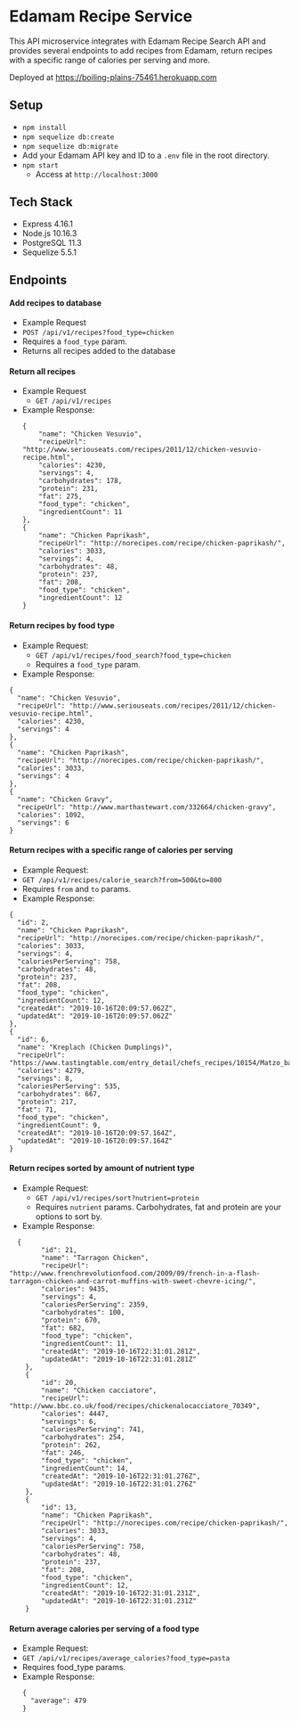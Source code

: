 # Edamam Recipe Service
This API microservice integrates with Edamam Recipe Search API and provides several endpoints to add recipes from Edamam, return recipes with a specific range of calories per serving and more.

Deployed at https://boiling-plains-75461.herokuapp.com

## Setup
 - `npm install`
 - `npm sequelize db:create`
 - `npm sequelize db:migrate`
 - Add your Edamam API key and ID to a `.env` file in the root directory.
 - `npm start`
   - Access at `http://localhost:3000`

## Tech Stack
- Express 4.16.1
- Node.js 10.16.3
- PostgreSQL 11.3
- Sequelize 5.5.1

## Endpoints
#### Add recipes to database
  - Example Request
   - `POST /api/v1/recipes?food_type=chicken`
   - Requires a `food_type` param.
   - Returns all recipes added to the database

#### Return all recipes
  - Example Request
    - `GET /api/v1/recipes`
  - Example Response:
    ```
    {
        "name": "Chicken Vesuvio",
        "recipeUrl": "http://www.seriouseats.com/recipes/2011/12/chicken-vesuvio-recipe.html",
        "calories": 4230,
        "servings": 4,
        "carbohydrates": 178,
        "protein": 231,
        "fat": 275,
        "food_type": "chicken",
        "ingredientCount": 11
    },
    {
        "name": "Chicken Paprikash",
        "recipeUrl": "http://norecipes.com/recipe/chicken-paprikash/",
        "calories": 3033,
        "servings": 4,
        "carbohydrates": 48,
        "protein": 237,
        "fat": 208,
        "food_type": "chicken",
        "ingredientCount": 12
    }
    ```

#### Return recipes by food type
 - Example Request:
   - `GET /api/v1/recipes/food_search?food_type=chicken`
   - Requires a `food_type` param.
 - Example Response:
  ```
 {
    "name": "Chicken Vesuvio",
    "recipeUrl": "http://www.seriouseats.com/recipes/2011/12/chicken-vesuvio-recipe.html",
    "calories": 4230,
    "servings": 4
},
{
    "name": "Chicken Paprikash",
    "recipeUrl": "http://norecipes.com/recipe/chicken-paprikash/",
    "calories": 3033,
    "servings": 4
},
{
    "name": "Chicken Gravy",
    "recipeUrl": "http://www.marthastewart.com/332664/chicken-gravy",
    "calories": 1092,
    "servings": 6
}
```

#### Return recipes with a specific range of calories per serving
 - Example Request:
  - `GET /api/v1/recipes/calorie_search?from=500&to=800`
  - Requires `from` and `to` params.
 - Example Response:
  ```
  {
    "id": 2,
    "name": "Chicken Paprikash",
    "recipeUrl": "http://norecipes.com/recipe/chicken-paprikash/",
    "calories": 3033,
    "servings": 4,
    "caloriesPerServing": 758,
    "carbohydrates": 48,
    "protein": 237,
    "fat": 208,
    "food_type": "chicken",
    "ingredientCount": 12,
    "createdAt": "2019-10-16T20:09:57.062Z",
    "updatedAt": "2019-10-16T20:09:57.062Z"
},
{
    "id": 6,
    "name": "Kreplach (Chicken Dumplings)",
    "recipeUrl": "https://www.tastingtable.com/entry_detail/chefs_recipes/10154/Matzo_balls_watch_your_back.htm",
    "calories": 4279,
    "servings": 8,
    "caloriesPerServing": 535,
    "carbohydrates": 667,
    "protein": 217,
    "fat": 71,
    "food_type": "chicken",
    "ingredientCount": 9,
    "createdAt": "2019-10-16T20:09:57.164Z",
    "updatedAt": "2019-10-16T20:09:57.164Z"
}
  ```

#### Return recipes sorted by amount of nutrient type
- Example Request:
   - `GET /api/v1/recipes/sort?nutrient=protein`
   - Requires `nutrient` params. Carbohydrates, fat and protein are your options to sort by.
- Example Response:
```
  {
        "id": 21,
        "name": "Tarragon Chicken",
        "recipeUrl": "http://www.frenchrevolutionfood.com/2009/09/french-in-a-flash-tarragon-chicken-and-carrot-muffins-with-sweet-chevre-icing/",
        "calories": 9435,
        "servings": 4,
        "caloriesPerServing": 2359,
        "carbohydrates": 100,
        "protein": 670,
        "fat": 682,
        "food_type": "chicken",
        "ingredientCount": 11,
        "createdAt": "2019-10-16T22:31:01.281Z",
        "updatedAt": "2019-10-16T22:31:01.281Z"
    },
    {
        "id": 20,
        "name": "Chicken cacciatore",
        "recipeUrl": "http://www.bbc.co.uk/food/recipes/chickenalocacciatore_70349",
        "calories": 4447,
        "servings": 6,
        "caloriesPerServing": 741,
        "carbohydrates": 254,
        "protein": 262,
        "fat": 246,
        "food_type": "chicken",
        "ingredientCount": 14,
        "createdAt": "2019-10-16T22:31:01.276Z",
        "updatedAt": "2019-10-16T22:31:01.276Z"
    },
    {
        "id": 13,
        "name": "Chicken Paprikash",
        "recipeUrl": "http://norecipes.com/recipe/chicken-paprikash/",
        "calories": 3033,
        "servings": 4,
        "caloriesPerServing": 758,
        "carbohydrates": 48,
        "protein": 237,
        "fat": 208,
        "food_type": "chicken",
        "ingredientCount": 12,
        "createdAt": "2019-10-16T22:31:01.231Z",
        "updatedAt": "2019-10-16T22:31:01.231Z"
    }
```

#### Return average calories per serving of a food type
- Example Request:
 - `GET /api/v1/recipes/average_calories?food_type=pasta`
 - Requires food_type params.
- Example Response:
  ```
  {
    "average": 479
  }
  ```
